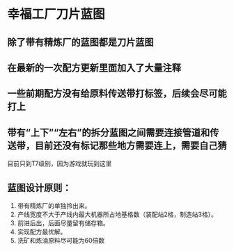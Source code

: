 # 幸福工厂刀片蓝图
## 除了带有精炼厂的蓝图都是刀片蓝图
## 在最新的一次配方更新里面加入了大量注释
## 一些前期配方没有给原料传送带打标签，后续会尽可能打上
## 带有“上下”“左右”的拆分蓝图之间需要连接管道和传送带，目前还没有标记那些地方需要连上，需要自己猜
目前只到T7级别，因为游戏就玩到这里

## 蓝图设计原则：
1. 带有精炼厂的单独拎出来。
2. 产线宽度不大于产线内最大机器所占地基格数（装配站2格，制造站3格）。
3. 前进后出，后面尽量留有储存箱。
4. 实现配方最优解。
5. 洗矿和炼油原料尽可能为60倍数


